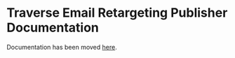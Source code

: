 # Traverse Email Retargeting Publisher Documentation

Documentation has been moved [here](https://traversedata.github.io/retargeting-publisher).
